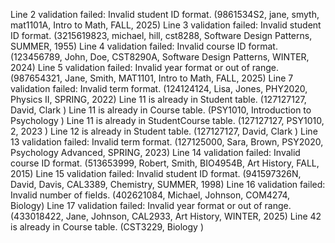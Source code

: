 Line 2 validation failed: Invalid student ID format. (9861534S2,  jane,  smyth, mat1101A,  Intro to Math, FALL, 2025)
Line 3 validation failed: Invalid student ID format. (3215619823,  michael,  hill, cst8288,  Software Design Patterns, SUMMER, 1955)
Line 4 validation failed: Invalid course ID format. (123456789, John, Doe, CST8290A, Software Design Patterns, WINTER, 2024)
Line 5 validation failed: Invalid year format or out of range. (987654321, Jane, Smith, MAT1101, Intro to Math, FALL, 2025)
Line 7 validation failed: Invalid term format. (124124124, Lisa, Jones, PHY2020, Physics II, SPRING, 2022)
Line 11 is already in Student table. (127127127, David, Clark )
Line 11 is already in Course table. (PSY1010, Introduction to Psychology )
Line 11 is already in StudentCourse table. (127127127, PSY1010, 2, 2023 )
Line 12 is already in Student table. (127127127, David, Clark )
Line 13 validation failed: Invalid term format. (127125000, Sara, Brown, PSY2020, Psychology Advanced, SPRING, 2023)
Line 14 validation failed: Invalid course ID format. (513653999, Robert, Smith, BIO4954B, Art History, FALL, 2015)
Line 15 validation failed: Invalid student ID format. (941597326N, David, Davis, CAL3389, Chemistry, SUMMER, 1998)
Line 16 validation failed: Invalid number of fields. (402621084, Michael, Johnson, COM4274, Biology)
Line 17 validation failed: Invalid year format or out of range. (433018422, Jane, Johnson, CAL2933, Art History, WINTER, 2025)
Line 42 is already in Course table. (CST3229, Biology )
